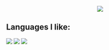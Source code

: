 <p align="center">
   <img src="https://capsule-render.vercel.app/api?type=waving&color=gradient&text=Hi%20Here"/>
</p>

## Languages I like:
 <img src="https://cdn.jsdelivr.net/gh/devicons/devicon@latest/icons/c/c-original.svg" />  <img src="https://cdn.jsdelivr.net/gh/devicons/devicon@latest/icons/cplusplus/cplusplus-original.svg" /> <img src="https://cdn.jsdelivr.net/gh/devicons/devicon@latest/icons/go/go-original-wordmark.svg" />